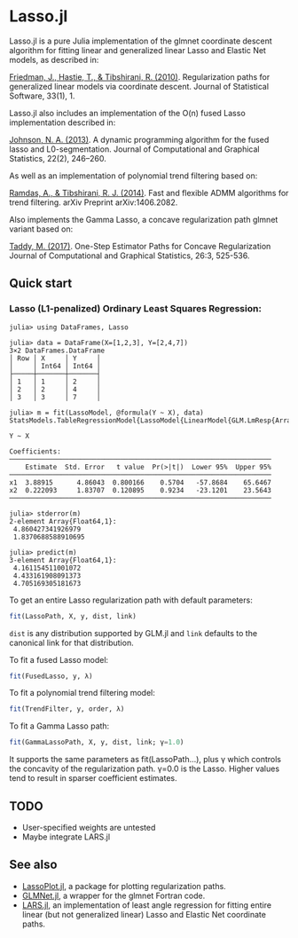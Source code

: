 # Lasso.jl

Lasso.jl is a pure Julia implementation of the glmnet coordinate
descent algorithm for fitting linear and generalized linear Lasso and
Elastic Net models, as described in:

[Friedman, J., Hastie, T., & Tibshirani, R. (2010)](http://www.jstatsoft.org/v33/i01/). Regularization paths
for generalized linear models via coordinate descent. Journal of
Statistical Software, 33(1), 1.

Lasso.jl also includes an implementation of the O(n) fused Lasso
implementation described in:

[Johnson, N. A. (2013)](https://doi.org/10.1080/10618600.2012.681238). A dynamic programming algorithm for the fused
lasso and L0-segmentation. Journal of Computational and Graphical
Statistics, 22(2), 246–260.

As well as an implementation of polynomial trend filtering based on:

[Ramdas, A., & Tibshirani, R. J. (2014)](http://arxiv.org/abs/1406.2082). Fast and flexible ADMM
algorithms for trend filtering. arXiv Preprint arXiv:1406.2082.

Also implements the Gamma Lasso, a concave regularization path glmnet variant based on:

[Taddy, M. (2017)](http://dx.doi.org/10.1080/10618600.2016.1211532). One-Step Estimator Paths for Concave Regularization
Journal of Computational and Graphical Statistics, 26:3, 525-536.

## Quick start

### Lasso (L1-penalized) Ordinary Least Squares Regression:
```jldoctest
julia> using DataFrames, Lasso

julia> data = DataFrame(X=[1,2,3], Y=[2,4,7])
3×2 DataFrames.DataFrame
│ Row │ X     │ Y     │
│     │ Int64 │ Int64 │
├─────┼───────┼───────┤
│ 1   │ 1     │ 2     │
│ 2   │ 2     │ 4     │
│ 3   │ 3     │ 7     │

julia> m = fit(LassoModel, @formula(Y ~ X), data)
StatsModels.TableRegressionModel{LassoModel{LinearModel{GLM.LmResp{Array{Float64,1}},GLM.DensePredQR{Float64}}},Array{Float64,2}}

Y ~ X

Coefficients:
──────────────────────────────────────────────────────────────────
    Estimate  Std. Error   t value  Pr(>|t|)  Lower 95%  Upper 95%
──────────────────────────────────────────────────────────────────
x1  3.88915      4.86043  0.800166    0.5704   -57.8684    65.6467
x2  0.222093     1.83707  0.120895    0.9234   -23.1201    23.5643
──────────────────────────────────────────────────────────────────

julia> stderror(m)
2-element Array{Float64,1}:
 4.860427341926979
 1.8370688588910695

julia> predict(m)
3-element Array{Float64,1}:
 4.161154511001072
 4.433161908091373
 4.705169305181673

```
To get an entire Lasso regularization path with default parameters:

```julia
fit(LassoPath, X, y, dist, link)
```

`dist` is any distribution supported by GLM.jl and `link` defaults to
the canonical link for that distribution.

To fit a fused Lasso model:

```julia
fit(FusedLasso, y, λ)
```

To fit a polynomial trend filtering model:

```julia
fit(TrendFilter, y, order, λ)
```
To fit a Gamma Lasso path:

```julia
fit(GammaLassoPath, X, y, dist, link; γ=1.0)
```
It supports the same parameters as fit(LassoPath...), plus γ which controls
the concavity of the regularization path. γ=0.0 is the Lasso. Higher values
tend to result in sparser coefficient estimates.

## TODO

 - User-specified weights are untested
 - Maybe integrate LARS.jl

## See also

 - [LassoPlot.jl](https://github.com/AsafManela/LassoPlot.jl), a package for
   plotting regularization paths.
 - [GLMNet.jl](https://github.com/JuliaStats/GLMNet.jl), a wrapper for the
   glmnet Fortran code.
 - [LARS.jl](https://github.com/simonster/LARS.jl), an implementation
   of least angle regression for fitting entire linear (but not
   generalized linear) Lasso and Elastic Net coordinate paths.
